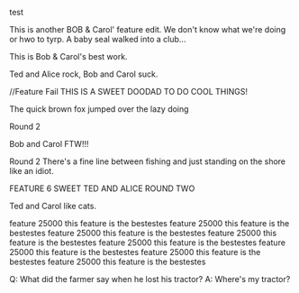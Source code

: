 test

This is another BOB & Carol' feature edit. We don't know what we're doing or hwo to tyrp.
A baby seal walked into a club...

This is Bob & Carol's best work.


Ted and Alice rock, Bob and Carol suck.


//Feature Fail
THIS IS A SWEET DOODAD TO DO COOL THINGS!


The quick brown fox jumped over the lazy doing

Round 2

Bob and Carol FTW!!!


Round 2 There's a fine line between fishing and just standing on the shore like an idiot.

FEATURE 6 SWEET TED AND ALICE ROUND TWO

Ted and Carol like cats.



feature 25000
this feature is the bestestes
feature 25000
this feature is the bestestes
feature 25000
this feature is the bestestes
feature 25000
this feature is the bestestes
feature 25000
this feature is the bestestes
feature 25000
this feature is the bestestes
feature 25000
this feature is the bestestes
feature 25000
this feature is the bestestes



Q: What did the farmer say when he lost his tractor?
A: Where's my tractor?
